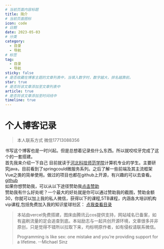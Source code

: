 ```yaml
---
# 当前页面内容标题
title: 简介
# 当前页面图标
icon: code
# 日期
date: 2023-05-03
# 分类
category:
  - 目录
  - 导航
# 标签
tag:
  - 目录
  - 导航
sticky: false
# 是否收藏在博客主题的文章列表中，当填入数字时，数字越大，排名越靠前。
star: true
# 是否将该文章添加至文章列表中
article: true
# 是否将该文章添加至时间线中
timeline: true
---
```


# 个人博客记录

> 本人联系方式 微信17713088356

 书写这个博客也是一时兴起。但是总想着记录些什么东西。所以就咬咬牙完成了这个的一套搭建。<br>
首先我来介绍一下自己 目前就读于[河北科技师范学院](https://www.hevttc.edu.cn/)计算机专业的学生。主要研究java，目前看到了springcould微服务系列。之后了解一些前端及其主流框架Vue之类的简单使用。做过的项目也都在github上开源，有兴趣的可以去查看。[github](https://github.com/xiaou61)<br>
如果你想赞助我，可以从以下途径赞助我[点击赞助](https://img1.imgtp.com/2023/07/19/VKrFkQAE.jpg)
<br>
赞助我有什么好处呢？一个最大的好处就是你可以通过赞助我的截图，赞助金额30，你就可以加上我的私人微信，获得以下的课程,5TB课程，内涵各大培训机构vip课程,包括免费加入我的知识星球社区：
[点我查看目录](https://docs.qq.com/doc/DZGhUd1RCSktFWVJU)

> 本站由vercel免费搭建，图床由腾讯云cos提供支持，网站域名已备案，如有盗刷流量的定会追查到底。本站励志与一起共创开源环境，文章很多并非原创，只是觉得不错所以拉取下来，均标明原作者，如有侵权请联系微信。
>
> Programming is like sex: one mistake and you’re providing support for a lifetime. --Michael Sinz

